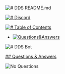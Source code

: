 ![# DDS README.md](https://cdn.discordapp.com/attachments/534010291802079242/534040917120647177/DDS_Bot_README.md.png)

[![# Discord](https://cdn.discordapp.com/attachments/534010291802079242/534043683767713821/Discord.png)](https://discord.gg/HVbjHJv)

[![# Table of Contents](https://cdn.discordapp.com/attachments/534010291802079242/534044402675482645/Table_of_Contents.png)](https://github.com/NightmareNightstep/dds-bot)

- [![Questions&Answers](https://cdn.discordapp.com/attachments/534010291802079242/534045127736295425/QA.png)](#questions&answers)

![# DDS Bot](https://cdn.discordapp.com/attachments/534010291802079242/534040108353978389/Welcome.png)

[## Questions & Answers](https://cdn.discordapp.com/attachments/534010291802079242/534045127736295425/QA.png)

![No Questions](https://cdn.discordapp.com/attachments/534010291802079242/534024683641634836/FAQ_No_Questions.png)
